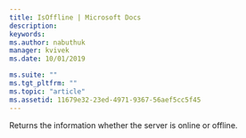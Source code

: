 ```yaml
---
title: IsOffline | Microsoft Docs
description: 
keywords:
ms.author: nabuthuk
manager: kvivek
ms.date: 10/01/2019

ms.suite: ""
ms.tgt_pltfrm: ""
ms.topic: "article"
ms.assetid: 11679e32-23ed-4971-9367-56aef5cc5f45
---
```


Returns the information whether the server is online or offline.
